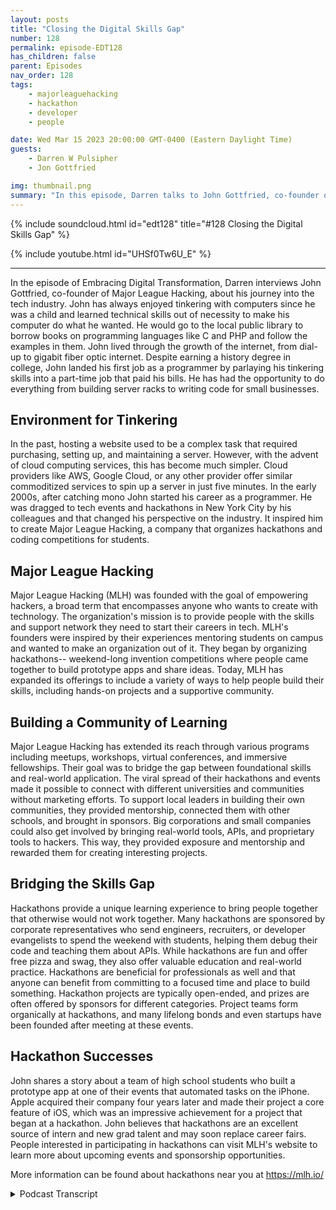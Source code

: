 ```yaml
---
layout: posts
title: "Closing the Digital Skills Gap"
number: 128
permalink: episode-EDT128
has_children: false
parent: Episodes
nav_order: 128
tags:
    - majorleaguehacking
    - hackathon
    - developer
    - people

date: Wed Mar 15 2023 20:00:00 GMT-0400 (Eastern Daylight Time)
guests:
    - Darren W Pulsipher
    - Jon Gottfried

img: thumbnail.png
summary: "In this episode, Darren talks to John Gottfried, co-founder of Major League hacking, about closing the digital skills gap through practical collaborative work using hackathons."
---
```


{% include soundcloud.html id="edt128" title="#128 Closing the Digital Skills Gap" %}

{% include youtube.html id="UHSf0Tw6U_E" %}

---

In the episode of Embracing Digital Transformation, Darren interviews John Gottfried, co-founder of Major League Hacking,  about his journey into the tech industry. John has always enjoyed tinkering with computers since he was a child and learned technical skills out of necessity to make his computer do what he wanted. He would go to the local public library to borrow books on programming languages like C and PHP and follow the examples in them. John lived through the growth of the internet, from dial-up to gigabit fiber optic internet. Despite earning a history degree in college, John landed his first job as a programmer by parlaying his tinkering skills into a part-time job that paid his bills. He has had the opportunity to do everything from building server racks to writing code for small businesses.

## Environment for Tinkering

In the past, hosting a website used to be a complex task that required purchasing, setting up, and maintaining a server. However, with the advent of cloud computing services, this has become much simpler. Cloud providers like AWS, Google Cloud, or any other provider offer similar commoditized services to spin up a server in just five minutes. In the early 2000s, after catching mono John started his career as a programmer. He was dragged to tech events and hackathons in New York City by his colleagues and that changed his perspective on the industry. It inspired him to create Major League Hacking, a company that organizes hackathons and coding competitions for students.

## Major League Hacking

Major League Hacking (MLH) was founded with the goal of empowering hackers, a broad term that encompasses anyone who wants to create with technology. The organization's mission is to provide people with the skills and support network they need to start their careers in tech. MLH's founders were inspired by their experiences mentoring students on campus and wanted to make an organization out of it. They began by organizing hackathons-- weekend-long invention competitions where people came together to build prototype apps and share ideas. Today, MLH has expanded its offerings to include a variety of ways to help people build their skills, including hands-on projects and a supportive community.

## Building a Community of Learning

Major League Hacking has extended its reach through various programs including meetups, workshops, virtual conferences, and immersive fellowships. Their goal was to bridge the gap between foundational skills and real-world application. The viral spread of their hackathons and events made it possible to connect with different universities and communities without marketing efforts. To support local leaders in building their own communities, they provided mentorship, connected them with other schools, and brought in sponsors. Big corporations and small companies could also get involved by bringing real-world tools, APIs, and proprietary tools to hackers. This way, they provided exposure and mentorship and rewarded them for creating interesting projects.

## Bridging the Skills Gap

Hackathons provide a unique learning experience to bring people together that otherwise would not work together. Many hackathons are sponsored by corporate representatives who send engineers, recruiters, or developer evangelists to spend the weekend with students, helping them debug their code and teaching them about APIs. While hackathons are fun and offer free pizza and swag, they also offer valuable education and real-world practice. Hackathons are beneficial for professionals as well and that anyone can benefit from committing to a focused time and place to build something. Hackathon projects are typically open-ended, and prizes are often offered by sponsors for different categories. Project teams form organically at hackathons, and many lifelong bonds and even startups have been founded after meeting at these events.

## Hackathon Successes

John shares a story about a team of high school students who built a prototype app at one of their events that automated tasks on the iPhone. Apple acquired their company four years later and made their project a core feature of iOS, which was an impressive achievement for a project that began at a hackathon. John believes that hackathons are an excellent source of intern and new grad talent and may soon replace career fairs. People interested in participating in hackathons can visit MLH's website to learn more about upcoming events and sponsorship opportunities.

More information can be found about hackathons near you at https://mlh.io/



<details>
<summary> Podcast Transcript </summary>

<p>﻿1</p>
<p>John, welcome to the show.</p>
<p>Thanks for having me, Darren.</p>
<p>I'm really excited.</p>
<p>Hey, when we first talked andwe only talked briefly because I didn'twant to go too farbecause I wanted my one of mylisteners to hear because, well,you guys are setting up super, super cool.</p>
<p>But before you even get there,you got to tell me how you got started.</p>
<p>Give me your backgroundbecause it's an unusual journey.</p>
<p>Yeah, you know, it's funny.</p>
<p>I had a zig zag path to where I am now.</p>
<p>I, you know, was always one of those kidstinkering with computers and,you know, the generation I'm from.</p>
<p>I started out withdial up Internet and floppy disks,and so slightly beforethe Internet was ubiquitous everywhere.</p>
<p>But I was hooked from the beginning and</p>
<p>I wanted to do interesting things.</p>
<p>And the only way to do it at that point intime was to learn some technical skills.</p>
<p>Right.</p>
<p>There was really no other wayto make the computer do what I wanted.</p>
<p>And so I just did it out of necessity.</p>
<p>I didn't really understand thatas a career path.</p>
<p>I didn't really think of itas a particular pursuit.</p>
<p>It was just what I needed to doto enjoy playing with my computer.</p>
<p>All right.</p>
<p>So how did you do that back then?</p>
<p>Becauseyou can't just go to the Internetwhen the Internet wasn't really there.</p>
<p>So and this may be hardfor some of the younger listeners.</p>
<p>What did you do to build upyour skills gap at that time?</p>
<p>So I would go tothe local public libraryand check out a book.</p>
<p>At that point, it was</p>
<p>I was learning Cand then eventually learned PHP,and a lot of the timesthe books would have a floppy diskor a CD in the back with a compileror interpreter on it.</p>
<p>And I would just follow the examplesin the book and see where that got me.</p>
<p>Well, I think that's howthat's how I learned to.</p>
<p>Yeah, same thing, right?</p>
<p>I'd go get a book at the library,or if I really wanted the book really bad,</p>
<p>I'd spend my lawnmower money for it.</p>
<p>Yep. Right.</p>
<p>And then start tinkeringand following the examples.</p>
<p>I mean, I always said there's onlyone program ever written in the world.</p>
<p>Hello, World.</p>
<p>Yeah, basically, everything else isjust an adaptation to Hello World.</p>
<p>Isn't that right?</p>
<p>Pretty much, yeah. And, you know, I.</p>
<p>It's funny, like, Ikind of, like,lived through the growth of the internet.</p>
<p>Like, I remember very distinctly,you know, when we got DSLand then when we got cable Internet,and then when we got, you know, fiberoptic and like, you know, from the time</p>
<p>I started with computers to the time</p>
<p>I basically got to college,like in that sort of 20 year timeframe,we went from nothing to fiber optic,you know, gigabit Internet.</p>
<p>And so it's pretty cool, like, toto live through that.</p>
<p>And I always like tell, you know, alot of the students that we work with thatmaybe I was like the last generationto grow up without the Internet.</p>
<p>Yeah. Yeah.</p>
<p>You absolutely probably.</p>
<p>All right. So that's how.</p>
<p>So you tinker pretty young, then?</p>
<p>Yeah. Yeah, pretty young. And</p>
<p>I didn'teven really pursue computer science as.</p>
<p>As a pursuit in college.</p>
<p>Like, I got a history degree.</p>
<p>And so I kept tinkeringand eventually was able to sort of, like,parlaymy tinkering skills into a part time jobthat paid, you know, my billswhen I was in college.</p>
<p>And and that was how I got into tech.</p>
<p>Then there's kind of a funny storyabout how I got my first job, but like,that was how I first got employedas a programmer, a bad programmer.</p>
<p>Well, you're</p>
<p>I used to say during the 1990s</p>
<p>I was in Silicon Valley during the dotcom boom,if you had a pulse and you could type,you were a programmerbecause they were in such short,short supply.</p>
<p>Yeah, that yeah, there were tonsof history majors that were programing.</p>
<p>BHP and back office stuff and yeah,</p>
<p>I was like wow, because I just wentto four years of university and, you know,and learned how to program.</p>
<p>I thought, well, that's a wholenother story.</p>
<p>I mean, the cool thing about itwas that youkind of got to do everythinglike soup to nuts.</p>
<p>Like I was, yeah,</p>
<p>I was building the server rack in the backand then also writing the codethat ran on it,you know,because a lot of thesewere small businesses and they weren't,at least for me, like they didn'thave software engineering teamsand IT teams, it was like meand maybe someone else at that.</p>
<p>Those are the fun times, right?</p>
<p>So it was a lot of fun.</p>
<p>I definitely remember itvery fondly, though.</p>
<p>You know, it's it's</p>
<p>I can certainly accomplish more now.</p>
<p>Yeah. So how has that changed?</p>
<p>How do you think that's changed now?</p>
<p>Do you are therestill some of those small back office?</p>
<p>I need I need a guy to rack and stackor has a cloudcompletely just consumed all that. Sothose jobs still exist?</p>
<p>Actually,</p>
<p>I think they'll always exist, Butdevelopers are able to get up to speedmuch more quicklyand build much more complex applicationsat the get go.</p>
<p>Right.</p>
<p>Like, you know, I verylike I rememberall this frustration of like,how do I even find somewhere to host my HPwebsite without running a full server?</p>
<p>You know, like that is so true. Yeah.</p>
<p>And now it's like you go to a WRC,you go to Google Cloud,you go to literally like any providerout there, and they all sell effectively,like the same service.</p>
<p>It's almost been commoditizedin a lot of waysand you just spin up a serverand you're ready to go 5 minutes later.</p>
<p>Yeah, yeah. Before you used to have to.</p>
<p>Is there an old box somewhere</p>
<p>I can hook up or do I have to go buy one?</p>
<p>Yeah, Yeah.</p>
<p>I don't want to spend the whole timelike, reminiscing, but like, I, my dadused to take me to these things calledcomputer shows, right where it was new.</p>
<p>AG In real life,you know, like you walk aroundand there's the motherboard standand there's the memory stand.</p>
<p>Yeah.</p>
<p>And there's like, you know, whatever.</p>
<p>And that was how I builtmy first handful of computers.</p>
<p>And it was fun.</p>
<p>I mean, it's kind of nicenot to have to do that now,but it was definitely a cool experienceand a great learning experience.</p>
<p>All right.</p>
<p>So all of this background that you have,</p>
<p>Yeah.</p>
<p>How did you get to where you'rea co-founder of Major League Hacking?</p>
<p>Explain.</p>
<p>Explain that.</p>
<p>Sure.</p>
<p>Are you picking up that background noise?</p>
<p>No, not at all.</p>
<p>Sorry.</p>
<p>There was like a loudmotorcycle in the background.</p>
<p>So this is kind ofthe weird, funny part of the storyof how my careeractually started in college.</p>
<p>Like many people, I call it mono,which is typically not life threatening,but really not fun,you know, sickness to have.</p>
<p>And I took a semester offand I went back to suburban</p>
<p>New York where I, you know,my parents were all my friends were gone.</p>
<p>I had nothing to do.</p>
<p>And once I was feeling better,</p>
<p>I was bored out of my freaking mind. So</p>
<p>I went on Craigslist and started applyingfor programing jobs to fill the time.</p>
<p>And it just so happenedthat there was a EdTech startup in Nyack,</p>
<p>New York, which is like, it's probablythe only startup in like a 50 mile radius.</p>
<p>And they for some reasoninterviewed me off of Craigslistand hired me for apart time programing job. Andit was like this veryscrappy kind of cool little operation.</p>
<p>But there were a few peoplethere who were starting to get involvedwith this, like nascent</p>
<p>New York City tech scenethat was springing up around the time.</p>
<p>And we're talking like early 2000s.</p>
<p>And they dragged me to these, like meetupsand hackathonsthat were going on in the city.</p>
<p>And I honestly,</p>
<p>I wasn't that interested at the beginning,but after I went, itblew my mind and set me on this.</p>
<p>Like course,that is very directly related to thoselike first experiences</p>
<p>I had in the New York tech community.</p>
<p>So you think it all came fromfrom that then?</p>
<p>Yeah.</p>
<p>If I hadn't caught mono, I'd probably bea history teacher right now. Oh,well, we're glad you got mono then.</p>
<p>Right.</p>
<p>But there's a lot of students that areprobably missing out on a great teacher,as what I would say.</p>
<p>Perhaps.</p>
<p>How did how did Major Leaguehacking form them?</p>
<p>Yeah. Sogoing to those tech eventslike complete</p>
<p>Li changed my perspective of the industry.</p>
<p>Part of why I actually went into historyinstead of computerscience is I really wanted to workwith people writing.</p>
<p>Like I cared a lot about helping peopleand teaching people and mentoring andlike all of these things that I perceivedto not really be part of a tech career.</p>
<p>I think I perceived that incorrectly,but that was my perception at the time,was that going into techwas like the movie office spacewhere you kind of sat in a cubicleand like filled out reports.</p>
<p>That's there's a lot to that, by the way,sometimes.</p>
<p>Yeah.</p>
<p>But, you know,when I went to these community eventsand one of the first events I ever wentto was this hackathon called Music</p>
<p>Hack Day.</p>
<p>It was such alike organicand interesting group of people.</p>
<p>Like you had tinkerers, you had musicians,you had hardcore computer scientists,you had all of these different typesgatheringtogether, just like build cool stuff.</p>
<p>And everyone was helping each other.</p>
<p>Everyone was really supportive.</p>
<p>It was incredibly collaborative.</p>
<p>You know,you demoed your half working projectat the end and everyone applauded and likethat just totally blew my mind.</p>
<p>And, you know, after that I was like,wow, Like maybe this is something</p>
<p>I want to do more of.</p>
<p>And so I started goingto, you know, meet ups and hackathonsand all these different tech eventsbasically every, every week.</p>
<p>And eventually someone kind of noticedthat I was super engagedand helping out a lot and recruited mefor a developer evangelist joband you know, from there, you know,in retrospect, it makes a lot of sense.</p>
<p>I ended up doing MLH,but like getting there was this veryconvoluted,convoluted. Yeah, yeah. Oh, very cool.</p>
<p>All right.</p>
<p>So explain to me, I mean, we call itwe call this up.</p>
<p>So closing the skills gap. Yeah. Sowhat do youguys do and how does that help close this?</p>
<p>Because there is a huge skillsgap out there.</p>
<p>We talked earlier a little bit.</p>
<p>There's a big one in cybersecurity.</p>
<p>There's absolutely one in A.I. right now.</p>
<p>And and other areaskeep popping up where we've got skillsgaps that we need to do.</p>
<p>So is that why youit sounds like you didn't start thisbecause of the skills gap you startedbecause you like to be a mentor?</p>
<p>I That's what I heard. Yeah.</p>
<p>Do you like teaching?</p>
<p>You like being out thereand helping peoplerealize maybe their dreams?</p>
<p>Yeah.</p>
<p>I mean, the skills gap is aa way of abstracting awaythe, like, really personal problemwe were solving, you know, myselfand my co-founder Swift, Like,that'sexactly how we wanted to be mentors.</p>
<p>We wanted to help people likeand as developer evangelists.</p>
<p>That was a big part of our job.</p>
<p>For me,you know, I started workingwith a lot of these student communitieson campus, you know, going in to speakto two classes of studentshelping out at their hackathons.</p>
<p>And it was kind of inspiring, right?</p>
<p>Like it was very muchthe thing that I wished I hadwhen I was in school,but it didn't quite exist yet.</p>
<p>And so when we put our jobs to start MLHlike, it was very much leaninginto that thing that we were already doingand trying to make,you know, organization out of it.</p>
<p>What we do at MLH,obviously is a little bit differentthan what it looked likewhen we started ten years ago.</p>
<p>So Major League Hacking isa mission driven organization.</p>
<p>First, like, it's important to understandthat because it guides everything we do,we're actually structured as a B Corp,which is a modelthat is gaining a lot of prominence,but maybe not everyone's heard of.</p>
<p>It's also known as a public Benefit Corp.</p>
<p>It is a for profit company with a missionthat the board and shareholdershave to hold them to.</p>
<p>Our mission is to empower hackers.</p>
<p>Now wait, when yousay hackers is different kinds of hackers.</p>
<p>Yeah, right.</p>
<p>These are not cyber securityhackers, are they?</p>
<p>These are like code developer guys, right?</p>
<p>That's the kind of hacker.</p>
<p>Or are you talking both?</p>
<p>Hacker is an intentionally broad term.</p>
<p>Okay. Right.</p>
<p>To us, it means anyone who wants to createwith technology,we see people at our eventswriting code, frontend developers,backend developers, hardware developers,cybersecurity folks,you know, like multimedia artists,like you see at allsorts of intentionally broad term.</p>
<p>And it is a little bit jargony, right?</p>
<p>Like I think if you asked my grandpawhat a hacker is like, he'dprobably have a very particular like imagecome to mind of like someonetrying to steal his credit card.</p>
<p>Yes, that's kind of what do mean, right?</p>
<p>Like we mean tinkerers and hackersand the,you know, hack the world,hack the planet Sense.</p>
<p>Not that they're hacking into things.</p>
<p>It sounds gotcha.</p>
<p>But you knowwhat we do to empower those hackers isis pretty broad at this point.</p>
<p>So we look at everything through the lensof how do we actually get peoplethe skills and support networkthey need to start their career.</p>
<p>And, you know, that happens in a in ain a lot of different ways.</p>
<p>Hackathons are what we've been knownfor the longest,you know, weekend long inventioncompetitionswhere people come togetherto build prototype apps, have crazy ideaslike they're incredibly popular on collegecampuses.</p>
<p>And, you know, we do about 300 a yearin different schools.</p>
<p>Those events are attended by around</p>
<p>So it's becomea pretty big phenomenon on campus.</p>
<p>But that's really one of the main wayswe help people buildtheir skills is through hands on projects,and that's extendedinto a multitude of different programslike meetups, workshops,virtual conferences, immersive,you know, 12 week fellowships.</p>
<p>But they all revolve around this idea ofhow do you take someonewho has some like foundational interestor skills and then bridge the gap to</p>
<p>I can actually work on thisin the real world and be effective.</p>
<p>So that's really interesting.</p>
<p>Campuses obviously are a primary target.</p>
<p>Do you work really closelywith the individual campuses or theiror do you work closelywith like Atripla or ECM or anything?</p>
<p>I mean, how do you have such a broadyou know, because you said 300.</p>
<p>You're not doing one every day.</p>
<p>You're doing several every week. Yep.</p>
<p>So how do you build that connectionwith universities?</p>
<p>So hacker communitieshave a little bit of a viralspread to them.</p>
<p>What typically happens isall of our hackathonsand many of our other eventsare intercollegiate, so anyone can attendeven nontraditional students, right?</p>
<p>We have a lot of folks from boot campsgoing to events these days.</p>
<p>So what happens is your friend dragsyou to an eventand you have a life changing experienceand you go home and you're like, Oh, wow,</p>
<p>I want to bring that to my school to.</p>
<p>And so that's basicallyhow all ten models are so viral.</p>
<p>It's the funny thing.</p>
<p>It's like we've basically never donemarketing.</p>
<p>Like it's just not something we've touchedand it's all happened by word of mouth.</p>
<p>Wow. That's well,that kind of goes into the wholesocial scene of hackers anyway, right?</p>
<p>It does.</p>
<p>It's incredibly collaborative.</p>
<p>It's incredibly like connected.</p>
<p>And I you know,everyone, I think, has it has a similarreaction to I did where they</p>
<p>I go to these events and communitiesand they're like, this is amazing.</p>
<p>Like this is something I want.</p>
<p>And so they figure outhow to make it happen, right?</p>
<p>And it looks slightly differentevery every school and every community.</p>
<p>But they all kind of share that same like,you know, underlying cultural valueof trying to create cool stuff and learn.</p>
<p>So. So what do you guys actuallythen provide?</p>
<p>And let's say that, hey,</p>
<p>I want to do this at my school,or it doesn't evenhave to be a school, does it?</p>
<p>It doesn't have to be a school.</p>
<p>I could do it in</p>
<p>I could do it in Folsom, California.</p>
<p>We're going to have a hackathonin Folsom, California.</p>
<p>Yeah.</p>
<p>And there's actually a number of eventsthat are like off campus.</p>
<p>But for local students. Sowe provide a lot of the, like,mentorshipgetting back to that and connective tissuebetween all these communities, right?</p>
<p>Because they might all existas these isolated groups,we help bridge them together.</p>
<p>So we work with every locallike chapter leader and organizerto help them learn how to put on an eventfor the first time or learnhow to build a thriving community.</p>
<p>We connect them to peopleat other schools.</p>
<p>We help them bring students infrom many different campuses.</p>
<p>We bring in sponsors that helppay for pizza at their events, right?</p>
<p>There's all of these different thingsthat are basically enablementof local leadersto build their own communitiesthat, you know, sharesimilar values and culture,but all have their own flavor as well.</p>
<p>Now that that's super cool. All right.</p>
<p>So I love I love the idea of building thecommunity, getting all that.</p>
<p>How does someonelike a big corporationor even a small company,how do how do they get plugged in eithermaybe send even some of their employeesto enjoy that commentary?</p>
<p>But also how how are we mighthow might somehow injecting.</p>
<p>Hey, I would love if the hacking communityhelped figure out this type of problem.</p>
<p>Is that possible?</p>
<p>And then also of course, I want to hiresome of these people, right?</p>
<p>Yeah.</p>
<p>This is kind of where we get to the wholedigital skills gap.</p>
<p>Right? Right.</p>
<p>So even the best computer sciencecurriculums in the worldare probably not using the same toolsthat companies use on a day to daybasis and put out.</p>
<p>No, absolutely not. Yeah, yeah, yeah.</p>
<p>They're teachingfoundational concepts, right?</p>
<p>But it'sstill really importantthat you touch those real world tools.</p>
<p>So where companies come inis a lot of the time they are the onesbringing the tools to the hackers.</p>
<p>These could be tools that are open source,like a react or a pythonor something like that.</p>
<p>They could be APIs and proprietary tools.</p>
<p>Either way, you're giving someone exposureto a piece of technologythat they perhapsnever would have otherwise encountered.</p>
<p>And then you're able to also, like,reward them for doing somethinginteresting with the technology,with things like prizes for projectsand also mentoring them directly on,you know, stumbling blocksand how to make the most of it.</p>
<p>And so a lot of the events like doingdo have corporate reps,like people will sponsor these events,maybe send a couple of engineers,maybe you send a recruiteror maybe you send a developer evangelist,but they spend the weekendwith the students, likedebugging their code at night and talkingabout how cool their APIs and,you know, giving out swag.</p>
<p>And it's honestly a huge partof what makes these these eventsso exciting and successful.</p>
<p>Like, I was talking to someone earlierand I was talking abouthow like hackathons are almost like a baitand switch learning initiative.</p>
<p>Yeah,yeah.</p>
<p>Like if you go in and you're like,</p>
<p>I want to have a fun weekendwith my friends and get free pizzaand swag and like, meet some companiesand you leave and you're like, Oh wow.</p>
<p>Like I learned a lot from doing that.</p>
<p>Like you're not going into get a certification or take a courseyou're going in to just like,have fun and build something cool.</p>
<p>But the process is incredibly education.</p>
<p>Oh yeah, absolutely.</p>
<p>I have a boatload of kids.</p>
<p>I have ten kids andhow many are.</p>
<p>So you can all go to hackathons now?</p>
<p>They have they havesome of them have been to hackathons.</p>
<p>Three of them are in the i.t.</p>
<p>Three My boys are in the space andone of my daughters is in the IT space.</p>
<p>And it's interesting, I cantell you which ones are good programmersand I'm not going to say that virtuallyand, but they've had a lot of funat the hackathons.</p>
<p>Yeah they absolutely have.</p>
<p>And it's interesting thatbecause they told me I learned morein a weekend hackathon on whatit's like to work in the real worldbecause three well,all four of those are in the real worldnow working and they're going,</p>
<p>I understand the rules and there's processand things like thatthat you go through.</p>
<p>But the one thing they've all said,especially with COVID hitting,</p>
<p>I miss the collaboration.</p>
<p>Yeah.</p>
<p>So I'm almost thinkingmaybe there needs to be like a hackathonfor, you know, as professionalsand that should be fine, right?</p>
<p>We can go to hackathons, too, right?</p>
<p>That's not a problem. Yeah, absolutely.</p>
<p>It's funny, like student hackathonshave definitely become the norm.</p>
<p>When I was startingout and going to those events in New York,most of the events were professionals.</p>
<p>Like I was actuallyone of the few students there,but it came kind of full 180and now it's mostly students.</p>
<p>I think hackathons are valuable regardlessof someone's stage of their careerlike that.</p>
<p>The underlying concept,if you really distill it down, is likeyou're committing to a focused timeand place to build somethingand that something could be a robot,it could be a website,it could be a mobile app,it could just be like, Hey,like I want to play around withlike the GPT API and see what it does.</p>
<p>Yeah, it doesn't really matter,but like actually having the focused timeand space and people around you doingthe same thing creates this like reallylike unique environment.</p>
<p>Who comes up with the project? Are theythe sponsors?</p>
<p>Do you guys have like a catalog of Hey,here's, here's a whole bunch of thingsthat you guys can do it your catalogto the chapter leader or the chapter?</p>
<p>Yeah, you call themchapter leaders, right?</p>
<p>Yeah, I mean, we call them organizers,we call them translators.</p>
<p>They're all the same thing. Butso the projects areincredibly open endedwhen you go to a hackathon,typically the sponsors are offering prizesfor different things.</p>
<p>It could bemaybe the best project that uses their APIor the best projectthat, you know, is focused on social good.</p>
<p>They could be broad categories,they could be technology specific.</p>
<p>It really depends what the companyis trying to accomplish.</p>
<p>But that's a bigpart of these events is prizes.</p>
<p>No one's required to use any of those.</p>
<p>It's certainly a nice incentive, butpeople can really buildwhatever they want.</p>
<p>Like I mean, I use the exampleslike robot website, mobile app,like homemade self-driving car,like I've seen all of those at hackathon.</p>
<p>It's like you gotyou got such a mix of different thingsbecause you have a mixof different people, all right,with different skills and interests.</p>
<p>And one of the coolest things aboutit is like most of the projectteams at these events are formedorganically the day you arrive.</p>
<p>So like you might get thereon a Friday night, you don't know anyoneand then you just kind of like arbitrarilypick someone with a cool ideato work with for the weekendand you spend the next 48 hours togetherand that can be like a lifelong bond,right?</p>
<p>Like it's not uncommon for peopleto like literally, like found startupstogether after meeting at a hackathon.</p>
<p>Oh, I'm glad you brought that up.</p>
<p>Can you tell methe most successful startupthat's come from one of your hackathonsor you're not at liberty to say?</p>
<p>No. I mean, I don't knowwhat the most successful would be.</p>
<p>One of my favorite ones isthere is ateam of high school studentsat one of our eventswho built this like prototype appthat let you automate differenttasks on your iPhone.</p>
<p>So like when I get an emailcopy it to Slack or something like that,they built out of the hackathonthey demoed, they won some prizeand I think like four years later, Appleacquired their companyand made it a core feature of iOS.</p>
<p>So like literally that project,it's like literally millions of iPhonesnow was first built when they werein high school at one of our hackathons,and I have this like demo videothat I found oncethey got acquired where I was like,</p>
<p>Oh yeah, they were like pretty nervous.</p>
<p>And, you know, it didn't really,you know, they were not likethe most excited to be showing that off.</p>
<p>But hey, it went somewhere really cool.</p>
<p>That's super coolbecause not only you're doing this atthe hackathon, you also have to present,you have to know.</p>
<p>So it's more than just writing code,which I love, right?</p>
<p>You're developing something,not just writing code.</p>
<p>It's very different.</p>
<p>Yeah.</p>
<p>Mean like you have to you got to be ableto, like, express your ideaand collaborate with peopleyou've never metand also turn that into functioning code.</p>
<p>Yeah, well, into something that worksright at the end.</p>
<p>Right. Wonderful.</p>
<p>All right, so the big question,how do people find out more about thisif they want to do hackathonsin their area?</p>
<p>Do they dothey just try and find a chapter?</p>
<p>Do they reach out to you?</p>
<p>How how does this all work? Yeah. Sothesedays people can go to our website,which is, you know, MLH, I knowwe have tons and tons of events for peopleto get involvedwith sponsorship opportunitiesto, you know, everythingfrom attending to sponsoringand whatever you can imagine in between.</p>
<p>The one thing I would say, like asyou know, that we didn'treally get to in-depth on, but like</p>
<p>I honestly think that this is probablythe best place to find internsand new grad talent.</p>
<p>Like it'sit, you know,they haven't quite yet,but I think they will pretty soonsupplant career fairsas like the main source of campus talentbecause you can't really comparegetting a stack of resumesto seeing someone demoa project and Yeah, or work.</p>
<p>See, I think this is brilliant, right?</p>
<p>Especially being an industry.</p>
<p>If I need to hire good programmers,</p>
<p>I should tell my senior programmersyou're on a hackathon this weekend.</p>
<p>Yeah.</p>
<p>And come back with five candidates from itand sitting on teams with peopleseeing how they work.</p>
<p>Mm hmm. I thinkand seeing if they can lure.</p>
<p>It's to me when I try and hire someone,</p>
<p>I want to see if they're teachable.</p>
<p>Yeah.</p>
<p>If they can pick up on thingsand learn new things.</p>
<p>Or are they just stuck in their ways?</p>
<p>This is brilliant.</p>
<p>Yeah.</p>
<p>And I think one of the likemost special things about itis that method of like sitting and seeinghow someone works or seeing their demoallows people to differentiate themselvesin real life when on paperthey might not be very differentiated.</p>
<p>You know,like I went to a state school in New York,it's a good school, had a great computerscience program, no complaints,but like I had a history degreeand also no onewould rank my school over like the MIT isin Stanford's of the world.</p>
<p>And so, you know,a lot of people are at that likeinherent disadvantage when you go throughresume filtering systemsand hackathons, give them an opportunityto, like stand out.</p>
<p>Yeah, to stand out and make a connectionand get a job that they might not haveotherwise had any chance at allas a cold candidate.</p>
<p>I think it's I think it's a great idea.</p>
<p>I'm goingto take that back to my management,say if we want it, find good,you know, developersor whatever or solutionarchitects, let's go to some hackathons.</p>
<p>These are people</p>
<p>I don't know if you're at a hackathonis because you are passionateabout it. Yep.</p>
<p>Right.</p>
<p>You're not going to spend your weekendto do something that you hate. Yes.</p>
<p>It's there'sdefinitely a love of the craft.</p>
<p>Yeah.</p>
<p>Oh, John,it has been wonderful talking to you.</p>
<p>It's gotten me allall pumped up a little bit.</p>
<p>I'm like, Man,</p>
<p>I want to go to a hackathon.</p>
<p>I just can I take a nap?</p>
<p>Because I'm going to need a nap now.</p>
<p>I'm too old to do 48 hours straightlike I used to. Me too.</p>
<p>But we can get you out to a hackathon.</p>
<p>I think that would be great.</p>
<p>Oh, that sounds like a lot of fun.</p>
<p>So, John,thanks again for coming on the show.</p>

</details>

